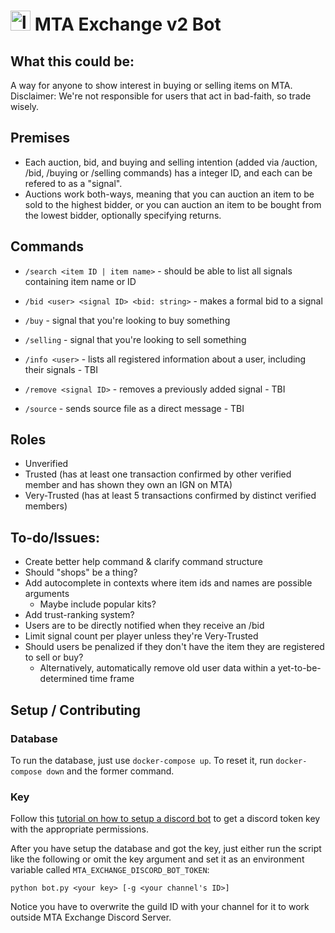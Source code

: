 # <img src="https://static.wikia.nocookie.net/minecraft_gamepedia/images/3/33/Netherite_Scrap_JE2_BE1.png" alt="logo" style="height: 32px; width: 32px;"/> MTA Exchange v2 Bot

## What this could be:
A way for anyone to show interest in buying or selling items on MTA. 
Disclaimer: We're not responsible for users that act in bad-faith, so trade wisely.

## Premises
- Each auction, bid, and buying and selling intention (added via /auction, /bid, /buying or /selling commands) has a integer ID, and each can be refered to as a "signal".
- Auctions work both-ways, meaning that you can auction an item to be sold to the highest bidder, or you can auction an item to be bought from the lowest bidder, optionally specifying returns.

## Commands

- `/search <item ID | item name>` - should be able to list all signals containing item name or ID

- `/bid <user> <signal ID> <bid: string>` - makes a formal bid to a signal

- `/buy` - signal that you're looking to buy something

- `/selling` - signal that you're looking to sell something

- `/info <user>` - lists all registered information about a user, including their signals - TBI

- `/remove <signal ID>` - removes a previously added signal - TBI

- `/source` - sends source file as a direct message - TBI

## Roles

- Unverified
- Trusted (has at least one transaction confirmed by other verified member and has shown they own an IGN on MTA)
- Very-Trusted (has at least 5 transactions confirmed by distinct verified members)

## To-do/Issues:

- Create better help command & clarify command structure
- Should "shops" be a thing?
- Add autocomplete in contexts where item ids and names are possible arguments
  - Maybe include popular kits?
- Add trust-ranking system?
- Users are to be directly notified when they receive an /bid
- Limit signal count per player unless they're Very-Trusted
- Should users be penalized if they don't have the item they are registered to sell or buy?
  - Alternatively, automatically remove old user data within a yet-to-be-determined time frame

## Setup / Contributing

### Database

To run the database, just use `docker-compose up`. To reset it, run `docker-compose down` and the former command.

### Key

Follow this [tutorial on how to setup a discord bot](https://www.youtube.com/watch?v=ygc-HdZHO5A) to get a discord token key with the appropriate permissions. 

After you have setup the database and got the key, just either run the script like the following or omit the key argument and set it as an environment variable called `MTA_EXCHANGE_DISCORD_BOT_TOKEN`: 

```
python bot.py <your key> [-g <your channel's ID>]
```

Notice you have to overwrite the guild ID with your channel for it to work outside MTA Exchange Discord Server. 
